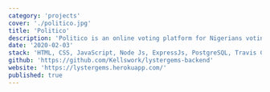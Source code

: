 ```yaml
---
category: 'projects'
cover: './politico.jpg'
title: 'Politico'
description: 'Politico is an online voting platform for Nigerians voting for political candidates running for office. Citizens can vote from anywhere in the world.'
date: '2020-02-03'
stack: 'HTML, CSS, JavaScript, Node Js, ExpressJs, PostgreSQL, Travis CI, Mocha/Chai'
github: 'https://github.com/Kellswork/lystergems-backend'
website: 'https://lystergems.herokuapp.com/'
published: true
---
```


